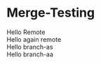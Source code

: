 # Merge-Testing
Hello Remote  </br>
Hello again remote</br>
Hello branch-as</br>
Hello branch-aa</br>
